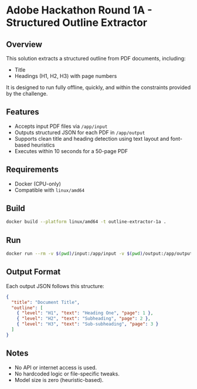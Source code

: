 # Adobe Hackathon Round 1A - Structured Outline Extractor

## Overview

This solution extracts a structured outline from PDF documents, including:
- Title
- Headings (H1, H2, H3) with page numbers

It is designed to run fully offline, quickly, and within the constraints provided by the challenge.

## Features

- Accepts input PDF files via `/app/input`
- Outputs structured JSON for each PDF in `/app/output`
- Supports clean title and heading detection using text layout and font-based heuristics
- Executes within 10 seconds for a 50-page PDF

## Requirements

- Docker (CPU-only)
- Compatible with `linux/amd64`

## Build

```bash
docker build --platform linux/amd64 -t outline-extractor-1a .
```

## Run

```bash
docker run --rm -v $(pwd)/input:/app/input -v $(pwd)/output:/app/output --network none outline-extractor-1a
```

## Output Format

Each output JSON follows this structure:

```json
{
  "title": "Document Title",
  "outline": [
    { "level": "H1", "text": "Heading One", "page": 1 },
    { "level": "H2", "text": "Subheading", "page": 2 },
    { "level": "H3", "text": "Sub-subheading", "page": 3 }
  ]
}
```

## Notes

- No API or internet access is used.
- No hardcoded logic or file-specific tweaks.
- Model size is zero (heuristic-based).
